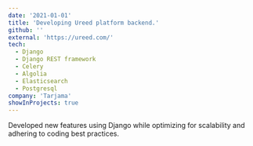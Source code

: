 ```yaml
---
date: '2021-01-01'
title: 'Developing Ureed platform backend.'
github: ''
external: 'https://ureed.com/'
tech:
  - Django
  - Django REST framework
  - Celery
  - Algolia
  - Elasticsearch
  - Postgresql
company: 'Tarjama'
showInProjects: true
---
```


Developed new features using Django while optimizing for scalability and adhering to coding best practices.
